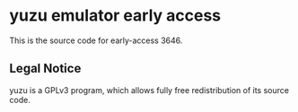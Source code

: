 yuzu emulator early access
=============

This is the source code for early-access 3646.

## Legal Notice

yuzu is a GPLv3 program, which allows fully free redistribution of its source code.